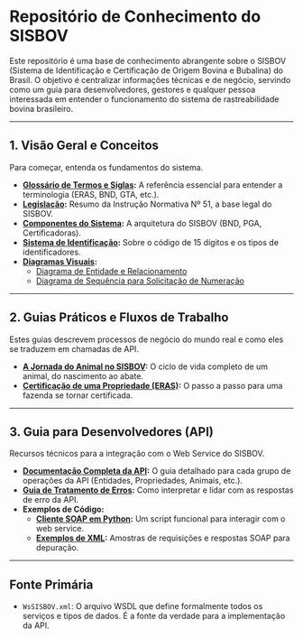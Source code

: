 # Repositório de Conhecimento do SISBOV

Este repositório é uma base de conhecimento abrangente sobre o SISBOV (Sistema de Identificação e Certificação de Origem Bovina e Bubalina) do Brasil. O objetivo é centralizar informações técnicas e de negócio, servindo como um guia para desenvolvedores, gestores e qualquer pessoa interessada em entender o funcionamento do sistema de rastreabilidade bovina brasileiro.

---

## 1. Visão Geral e Conceitos

Para começar, entenda os fundamentos do sistema.

*   **[Glossário de Termos e Siglas](./docs/glossary.md):** A referência essencial para entender a terminologia (ERAS, BND, GTA, etc.).
*   **[Legislação](./docs/legislation/in_51_2018.md):** Resumo da Instrução Normativa Nº 51, a base legal do SISBOV.
*   **[Componentes do Sistema](./docs/system-components/overview.md):** A arquitetura do SISBOV (BND, PGA, Certificadoras).
*   **[Sistema de Identificação](./docs/identification/overview.md):** Sobre o código de 15 dígitos e os tipos de identificadores.
*   **[Diagramas Visuais](./docs/diagrams/):**
    *   [Diagrama de Entidade e Relacionamento](./docs/diagrams/entity_relationship_diagram.md)
    *   [Diagrama de Sequência para Solicitação de Numeração](./docs/diagrams/sequence_diagram_number_request.md)

---

## 2. Guias Práticos e Fluxos de Trabalho

Estes guias descrevem processos de negócio do mundo real e como eles se traduzem em chamadas de API.

*   **[A Jornada do Animal no SISBOV](./docs/workflows/animal_journey.md):** O ciclo de vida completo de um animal, do nascimento ao abate.
*   **[Certificação de uma Propriedade (ERAS)](./docs/workflows/property_certification.md):** O passo a passo para uma fazenda se tornar certificada.

---

## 3. Guia para Desenvolvedores (API)

Recursos técnicos para a integração com o Web Service do SISBOV.

*   **[Documentação Completa da API](./docs/api/README.md):** O guia detalhado para cada grupo de operações da API (Entidades, Propriedades, Animais, etc.).
*   **[Guia de Tratamento de Erros](./docs/api/error_handling.md):** Como interpretar e lidar com as respostas de erro da API.
*   **Exemplos de Código:**
    *   **[Cliente SOAP em Python](./docs/code-examples/python_client.md):** Um script funcional para interagir com o web service.
    *   **[Exemplos de XML](./docs/code-examples/xml/):** Amostras de requisições e respostas SOAP para depuração.

---

## Fonte Primária

*   `WsSISBOV.xml`: O arquivo WSDL que define formalmente todos os serviços e tipos de dados. É a fonte da verdade para a implementação da API.
